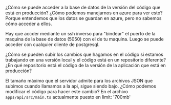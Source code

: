 ¿Cómo se puede acceder a la base de datos de la versión del código que está en producción? ¿Cómo podemos manejarnos en azure para ver esto? Porque entendemos que los datos se guardan en azure, pero no sabemos cómo acceder a ellos.

Hay que accder mediante un ssh inverso para "bindear" el puerto de la maquina de la base de datos (5050) con el de tu maquina. Luego se puede acceder con cualquier cliente de postgresql.

¿Cómo se pueden subir los cambios que hagamos en el código si estamos trabajando en una versión local y el código está en un repositorio diferente? ¿En qué repositorio está el código de la versión de la aplicación que está en producción?

El tamaño máximo que el servidor admite para los archivos JSON que subimos cuando llamamos a la api, sigue siendo bajo. ¿Cómo podemos modificar el código para hacer este cambio?
En el archivo `apps/api/src/main.ts` actualmente puesto en limit: '700mb'
